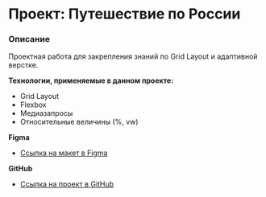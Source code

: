 # Проект: Путешествие по России

### Описание
Проектная работа для закрепления знаний по Grid Layout и адаптивной верстке. 

**Технологии, применяемые в данном проекте:**

* Grid Layout
* Flexbox
* Медиазапросы
* Относительные величины (%, vw)

**Figma**

* [Ссылка на макет в Figma](https://www.figma.com/file/5S2WSbEFL6awjVWJ0NWL8Q/Sprint-3_-Russia-_-desktop-mobile?node-id=28503%3A0)

**GitHub**

* [Ссылка на проект в GitHub](https://andreibelyun.github.io/russian-travel/index.html)
